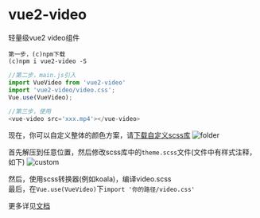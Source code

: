 # vue2-video
轻量级vue2 video组件

```
第一步，(c)npm下载
(c)npm i vue2-video -S
```

```javascript
//第二步，main.js引入
import VueVideo from 'vue2-video'
import 'vue2-video/video.css';
Vue.use(VueVideo);
```

```javascript
//第三步，使用
<vue-video src='xxx.mp4'></vue-video>
```

  
现在，你可以自定义整体的颜色方案，请[下载自定义scss库](https://github.com/a13821190779/custom-vue2-video/archive/master.zip)
![folder](http://oqvlh6ipq.bkt.clouddn.com/custom-folder.png "下载解压后文件夹内容")

首先解压到任意位置，然后修改scss库中的```theme.scss```文件(文件中有样式注释，如下)
![custom](http://oqvlh6ipq.bkt.clouddn.com/vue2-video.png "自定义主题说明")  

然后，使用scss转换器(例如koala)，编译video.scss  
最后，在```Vue.use(VueVideo)```下```import '你的路径/video.css'```




更多详见[文档](https://a13821190779.github.io/vue-video/)
